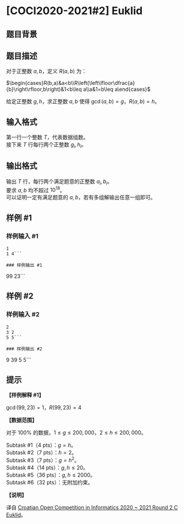 # [COCI2020-2021#2] Euklid

## 题目背景



## 题目描述

对于正整数 $a, b$，定义 $R(a, b)$ 为：  

 $\begin{cases}R(b,a)&a<b\\R\left(\left\lfloor\dfrac{a}{b}\right\rfloor,b\right)&1<b\leq a\\a&1=b\leq a\end{cases}$
 
给定正整数 $g, h$，求正整数 $a, b$ 使得 $\gcd(a,b)=g$，$R(a,b)=h$。

## 输入格式

第一行一个整数 $T$，代表数据组数。  
接下来 $T$ 行每行两个正整数 $g_i, h_i$。

## 输出格式

输出 $T$ 行，每行两个满足题意的正整数 $a_i, b_i$。  
要求 $a, b$ 均不超过 $10^{18}$。  
可以证明一定有满足题意的 $a, b$，若有多组解输出任意一组即可。

## 样例 #1

### 样例输入 #1
```
1
1 4```

### 样例输出 #1

```
99 23```

## 样例 #2

### 样例输入 #2
```
2
3 2
5 5```

### 样例输出 #2

```
9 39
5 5```

## 提示

**【样例解释 #1】**

$\gcd(99,23)=1$，$R(99,23)=4$

**【数据范围】**

对于 $100\%$ 的数据，$1 \leq g \leq 200,000$，$2 \leq h \leq 200,000$。

Subtask #1（$4$ pts）：$g=h$。  
Subtask #2（$7$ pts）：$h=2$。  
Subtask #3（$7$ pts）：$g=h^2$。  
Subtask #4（$14$ pts）：$g,h \leq 20$。  
Subtask #5（$36$ pts）：$g,h \leq 2000$。  
Subtask #6（$32$ pts）：无附加约束。

**【说明】**

译自 [Croatian Open Competition in Informatics 2020 ~ 2021 Round 2 C Euklid](https://hsin.hr/coci/contest2_tasks.pdf)。
